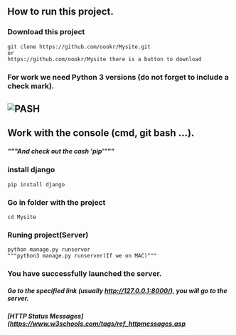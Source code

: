 ## How to run this project.

### Download this project
    git clone https://github.com/oookr/Mysite.git
    or
    https://github.com/oookr/Mysite there is a button to download
### For work we need Python 3 versions (do not forget to include a check mark).
![PASH](https://aatayyab.files.wordpress.com/2016/12/71.jpg?w=656)
---
Work with the console (cmd, git bash ...).
---
##### """And check out the cash 'pip'"""
### install django 
    pip install django
### Go in folder with the project
    cd Mysite
### Runing project(Server)
    python manage.py runserver
    """python3 manage.py runserver(If we on MAC)"""
### You have successfully launched the server.
##### Go to the specified link (usually http://127.0.0.1:8000/), you will go to the server.

##### [HTTP Status Messages](https://www.w3schools.com/tags/ref_httpmessages.asp